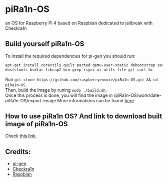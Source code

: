 # piRa1n-OS
an OS for Raspberry Pi 4 based on Raspbian dedicated to jailbreak with Checkra1n

## Build yourself piRa1n-OS
To install the required dependencies for pi-gen you should run:
```bash
apt-get install coreutils quilt parted qemu-user-static debootstrap zerofree zip \
dosfstools bsdtar libcap2-bin grep rsync xz-utils file git curl bc
```
Run `git clone https://github.com/raspberryenvoie/piRa1n-OS.git && cd piRa1n-OS`.\
Then, build the image by runing `sudo ./build.sh`.\
Once this process is done, you will find the image in /piRa1n-OS/work/date-piRa1n-OS/export-image
More informations can be found [here](https://github.com/RPi-Distro/Pi-gen)

## How to use piRa1n OS? And link to download built image of piRa1n-OS
Check [this link](https://github.com/raspberryenvoie/piRa1n).

## Credits:
- [pi-gen](https://github.com/RPi-Distro/Pi-gen)
- [Checkra1n](https://checkra.in)
- [Raspbian](https://www.raspberrypi.org/downloads/raspbian/)
